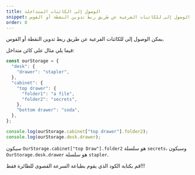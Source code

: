 ```yaml
---
title: الوصول إلى الكائنات المتداخلة 
snippet: يمكن الوصول إلى للكائنات الفرعية عن طريق ربط تدوين النقطة أو القوس
order: 8
---
```


يمكن الوصول إلى للكائنات الفرعية عن طريق ربط تدوين النقطة أو القوس.

فيما يلي مثال على كائن متداخل:

```js
const ourStorage = {
  "desk": {
    "drawer": "stapler",
  },
  "cabinet": {
    "top drawer": {
      "folder1": "a file",
      "folder2": "secrets",
    },
    "bottom drawer": "soda",
  },
};

console.log(ourStorage.cabinet["top drawer"].folder2);
console.log(ourStorage.desk.drawer);
```

سيكون `OurStorage.cabinet["top Draw"].folder2` هو سلسلة `secrets`، وسيكون
`OurStorage.desk.drawer` هو سلسلة `stapler`.

<div class="quiz">
قم بكتابة الكود الذي يقوم بطباعة السرعة القصوى للطائرة فقط!!!
</div>
